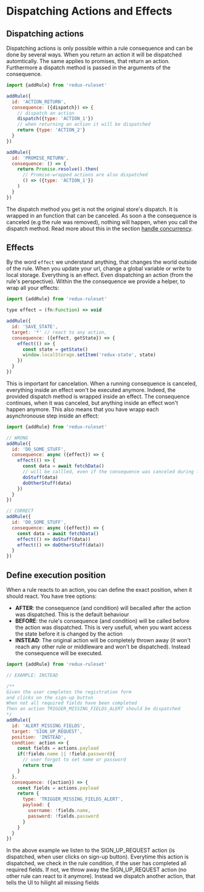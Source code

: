 # Dispatching Actions and Effects

## Dispatching actions

Dispatching actions is only possible within a rule consequence and can be done by several ways. When you return an action it will be dispatched automtically. The same applies to promises, that return an action. Furthermore a dispatch method is passed in the arguments of the consequence.

```javascript
import {addRule} from 'redux-ruleset'

addRule({
  id: 'ACTION_RETURN',
  consequence: ({dispatch}) => {
    // dispatch an action
    dispatch({type: 'ACTION_1'})
    // when returning an action it will be dispatched
    return {type: 'ACTION_2'}
  }
})

addRule({
  id: 'PROMISE_RETURN',
  consequence: () => {
    return Promise.resolve().then(
      // Promise-wrapped actions are also dispatched
      () => ({type: 'ACTION_1'})
    )
  }
})
```

The dispatch method you get is not the original store's dispatch. It is wrapped in an function that can be canceled. As soon a the consequence is canceled (e.g the rule was removed), nothing will happen, when you call the dispatch method. Read more about this in the section [handle concurrency](./handle_concurrency.md). 

## Effects

By the word `effect` we understand anything, that changes the world outside of the rule. When you update your url, change a global variable or write to local storage. Everything is an effect. Even dispatching an action (from the rule's perspective). Within the the consequence we provide a helper, to wrap all your effects:

```javascript
import {addRule} from 'redux-ruleset'

type effect = (fn:Function) => void

addRule({
  id: 'SAVE_STATE',
  target: '*' // react to any action,
  consequence: ({effect, getState}) => {
    effect(() => {
      const state = getState()
      window.localStorage.setItem('redux-state', state)
    })
  }
})
```

This is important for cancelation. When a running consequence is canceled, everything inside an effect won't be executed anymore. Indeed, the provided dispatch method is wrapped inside an effect. The consequence continues, when it was canceled, but anything inside an effect won't happen anymore. This also means that you have wrapp each asynchronouse step inside an effect: 

```javascript
import {addRule} from 'redux-ruleset'

// WRONG
addRule({
  id: 'DO_SOME_STUFF',
  consequence: async ({effect}) => {
    effect(() => {
      const data = await fetchData()
      // will be callled, even if the consequence was canceled during fetchData()
      doStuff(data)
      doOtherStuff(data)
    })
  }
})

// CORRECT
addRule({
  id: 'DO_SOME_STUFF',
  consequence: async ({effect}) => {
    const data = await fetchData()
    effect(() => doStuff(data))
    effect(() => doOtherStuff(data))
  }
})
```

## Define execution position

When a rule reacts to an action, you can define the exact position, when it should react. You have tree options:

- **AFTER**: the consequence (and condition) will becalled after the action was dispatched. This is the default behaviour
- **BEFORE**: the rule's consequence (and condition) will be called before the action was dispatched. This is very usefull, when you want access the state before it is changed by the action
- **INSTEAD**: The original action will be completely thrown away (it won't reach any other rule or middleware and won't be dispatched). Instead the consequence will be executed. 

```javascript
import {addRule} from 'redux-ruleset'

// EXAMPLE: INSTEAD

/**
Given the user completes the registration form
and clicks on the sign-up button
When not all required fields have been completed
Then an action TRIGGER_MISSING_FIELDS_ALERT should be dispatched
*/
addRule({
  id: 'ALERT_MISSING_FIELDS',
  target: 'SIGN_UP_REQUEST',
  position: 'INSTEAD',
  condtion: action => {
    const fields = actions.payload
    if(!fields.name || !field.password){
      // user forgot to set name or password
      return true
    }
  },
  consequence: ({action}) => {
    const fields = actions.payload
    return {
      type: 'TRIGGER_MISSING_FIELDS_ALERT',
      payload: {
        username: !fields.name,
        password: !fields.password
      }
    }
  }
})
```

In the above example we listen to the SIGN_UP_REQUEST action (is dispatched, when user clicks on sign-up button). Everytime this action is dispatched, we check in the rule condition, if the user has completed all required fields.
If not, we throw away the SIGN_UP_REQUEST action (no other rule can react to it anymore). Instead we dispatch another action, that tells the UI to hilight all missing fields
